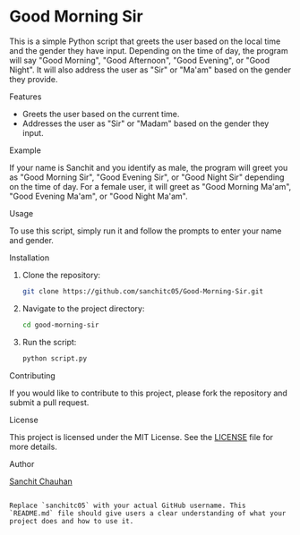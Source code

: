 # Good Morning Sir

This is a simple Python script that greets the user based on the local time and the gender they have input. Depending on the time of day, the program will say "Good Morning", "Good Afternoon", "Good Evening", or "Good Night". It will also address the user as "Sir" or "Ma'am" based on the gender they provide.

Features

- Greets the user based on the current time.
- Addresses the user as "Sir" or "Madam" based on the gender they input.

Example

If your name is Sanchit and you identify as male, the program will greet you as "Good Morning Sir", "Good Evening Sir", or "Good Night Sir" depending on the time of day. For a female user, it will greet as "Good Morning Ma'am", "Good Evening Ma'am", or "Good Night Ma'am".

Usage

To use this script, simply run it and follow the prompts to enter your name and gender.

Installation

1. Clone the repository:
    ```bash
    git clone https://github.com/sanchitc05/Good-Morning-Sir.git
    ```
2. Navigate to the project directory:
    ```bash
    cd good-morning-sir
    ```
3. Run the script:
    ```bash
    python script.py
    ```

Contributing

If you would like to contribute to this project, please fork the repository and submit a pull request.

License

This project is licensed under the MIT License. See the [LICENSE](LICENSE) file for more details.

Author

[Sanchit Chauhan](https://github.com/sanchitc05)
```

Replace `sanchitc05` with your actual GitHub username. This `README.md` file should give users a clear understanding of what your project does and how to use it.
